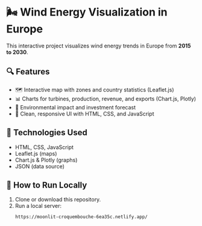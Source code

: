 # 🌬️ Wind Energy Visualization in Europe

This interactive project visualizes wind energy trends in Europe from **2015 to 2030**.

## 🔍 Features
- 🗺️ Interactive map with zones and country statistics (Leaflet.js)
- 📊 Charts for turbines, production, revenue, and exports (Chart.js, Plotly)
- 🌱 Environmental impact and investment forecast
- 🎯 Clean, responsive UI with HTML, CSS, and JavaScript

## 🧠 Technologies Used
- HTML, CSS, JavaScript
- Leaflet.js (maps)
- Chart.js & Plotly (graphs)
- JSON (data source)

## 🚀 How to Run Locally
1. Clone or download this repository.
2. Run a local server:
   ```bash
   https://moonlit-croquembouche-6ea35c.netlify.app/
